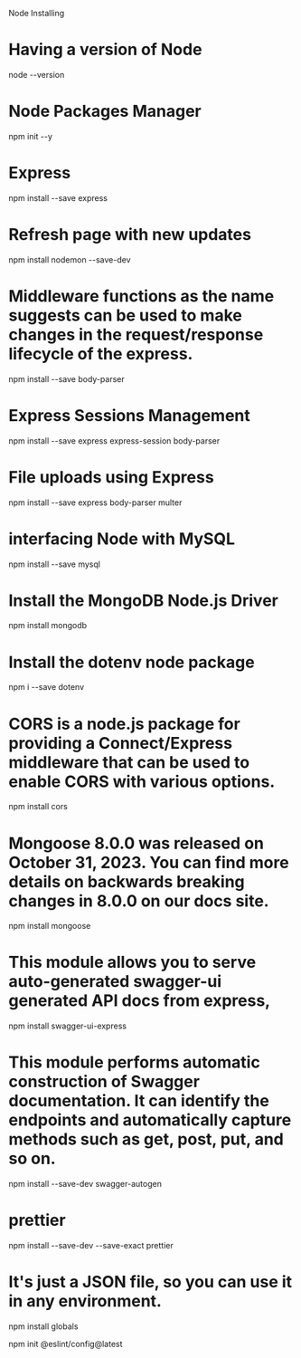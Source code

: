 Node Installing

# Having a version of Node
node --version

# Node Packages Manager
npm init --y

# Express
npm install --save express

# Refresh page with new updates
npm install nodemon --save-dev

# Middleware functions as the name suggests can be used to make changes in the request/response lifecycle of the express. 
npm install --save body-parser

# Express Sessions Management
npm install --save express express-session body-parser

# File uploads using Express
npm install --save express body-parser multer


# interfacing Node with MySQL
npm install --save mysql

# Install the MongoDB Node.js Driver
npm install mongodb

# Install the dotenv node package
npm i --save dotenv

# CORS is a node.js package for providing a Connect/Express middleware that can be used to enable CORS with various options.
npm install cors

# Mongoose 8.0.0 was released on October 31, 2023. You can find more details on backwards breaking changes in 8.0.0 on our docs site.
npm install mongoose
 
# This module allows you to serve auto-generated swagger-ui generated API docs from express,
npm install swagger-ui-express

# This module performs automatic construction of Swagger documentation. It can identify the endpoints and automatically capture methods such as get, post, put, and so on. 
npm install --save-dev swagger-autogen

# prettier
npm install --save-dev --save-exact prettier

# It's just a JSON file, so you can use it in any environment.
npm install globals

npm init @eslint/config@latest

